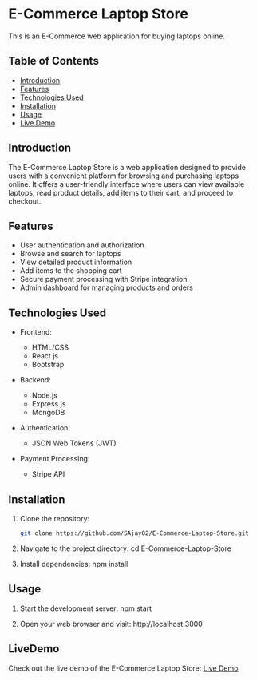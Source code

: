 # E-Commerce Laptop Store

This is an E-Commerce web application for buying laptops online.

## Table of Contents

- [Introduction](#introduction)
- [Features](#features)
- [Technologies Used](#technologies-used)
- [Installation](#installation)
- [Usage](#usage)
- [Live Demo](#LiveDemo)

## Introduction

The E-Commerce Laptop Store is a web application designed to provide users with a convenient platform for browsing and purchasing laptops online. It offers a user-friendly interface where users can view available laptops, read product details, add items to their cart, and proceed to checkout.

## Features

- User authentication and authorization
- Browse and search for laptops
- View detailed product information
- Add items to the shopping cart
- Secure payment processing with Stripe integration
- Admin dashboard for managing products and orders

## Technologies Used

- Frontend:
  - HTML/CSS
  - React.js
  - Bootstrap

- Backend:
  - Node.js
  - Express.js
  - MongoDB

- Authentication:
  - JSON Web Tokens (JWT)

- Payment Processing:
  - Stripe API

## Installation

1. Clone the repository:
   ```bash
   git clone https://github.com/SAjay02/E-Commerce-Laptop-Store.git

2. Navigate to the project directory:
   cd E-Commerce-Laptop-Store

3. Install dependencies:
   npm install

## Usage

1. Start the development server:
   npm start

2. Open your web browser and visit:
   http://localhost:3000

## LiveDemo
   Check out the live demo of the E-Commerce Laptop Store:
   [Live Demo](https://lapiistores.netlify.app/)
